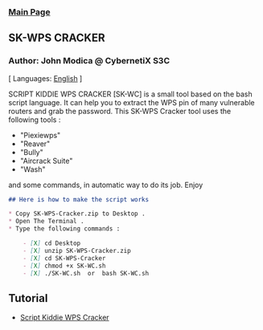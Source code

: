 ### [Main Page](https://CybernetiX-S3C.GitHub.io)

## SK-WPS CRACKER
### Author: John Modica @ CybernetiX S3C

[ Languages: [English](README.md) ]

SCRIPT KIDDIE WPS CRACKER [SK-WC] is a small tool based on the bash script language. It can help you to extract the WPS pin of many vulnerable
routers and grab the password. This SK-WPS Cracker tool uses the following tools :

* "Piexiewps"
* "Reaver"
* "Bully"
* "Aircrack Suite"
* "Wash"

and some commands, in automatic way to do its job. Enjoy

```markdown
## Here is how to make the script works

* Copy SK-WPS-Cracker.zip to Desktop .
* Open The Terminal .
* Type the following commands :

    - [X] cd Desktop
    - [X] unzip SK-WPS-Cracker.zip
    - [X] cd SK-WPS-Cracker
    - [X] chmod +x SK-WC.sh
    - [X] ./SK-WC.sh  or  bash SK-WC.sh
```
## Tutorial

* [Script Kiddie WPS Cracker](https://youtu.be/newiXU4de_M)
